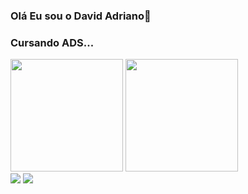 ### Olá Eu sou o David Adriano👋
### Cursando ADS...

<!--
algolia
-->
<div>
  <img height="180px" src="https://github-readme-stats.vercel.app/api?username=AdrDavid&hide=contribs,prs&show_icons=true&&theme=github_dark"/>
  <img height="180px" src="https://github-readme-stats.vercel.app/api/top-langs/?username=AdrDavid&langs_count=8&theme=github_dark"/>
</div>
<!--<a target="_blank" href="mailto:adrianobatistad@outlook.com"><img src="https://img.shields.io/badge/Gmail-D14836?style=for-the-badge&logo=gmail&logoColor=white"/></a>-->
<a target="_blank" href="https://www.instagram.com/david.adrianos/"><img src="https://img.shields.io/badge/Instagram-E4405F?style=for-the-badge&logo=instagram&logoColor=white"/></a>
<a target="_blank" href="https://www.linkedin.com/in/david-adrbatista/"><img src="https://img.shields.io/badge/linkedin-1DA1F2?style=for-the-badge&logo=linkedin&logoColor=white"/></a>
